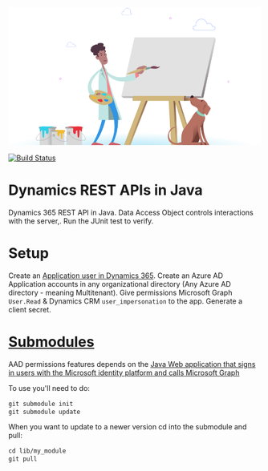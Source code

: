 <div align="center"><img src="img/pupadoo.svg"></div>

[![Build Status](https://travis-ci.org/gregdegruy/dynamics-rest-api.svg?branch=master)](https://travis-ci.org/gregdegruy/dynamics-rest-api)

# Dynamics REST APIs in Java

Dynamics 365 REST API in Java. Data Access Object controls interactions with the server,. Run the JUnit test to verify.

# Setup

Create an [Application user in Dynamics 365](https://docs.microsoft.com/en-us/power-platform/admin/create-users-assign-online-security-roles#create-an-application-user).
Create an Azure AD Application accounts in any organizational directory (Any Azure AD directory - meaning Multitenant). Give permissions Microsoft Graph `User.Read` & Dynamics CRM `user_impersonation` to the app. Generate a client secret.

# [Submodules](https://stackoverflow.com/a/7813286/5266970)
AAD permissions features depends on the [Java Web application that signs in users with the Microsoft identity platform and calls Microsoft Graph](https://github.com/Azure-Samples/ms-identity-java-webapp)

To use you'll need to do:
```
git submodule init
git submodule update
```

When you want to update to a newer version cd into the submodule and pull:
```
cd lib/my_module
git pull
```